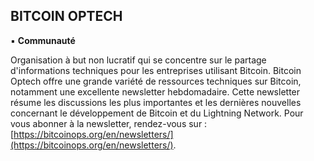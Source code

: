 ## BITCOIN OPTECH
▪ **Communauté**

Organisation à but non lucratif qui se concentre sur le partage d'informations techniques pour les entreprises utilisant Bitcoin. Bitcoin Optech offre une grande variété de ressources techniques sur Bitcoin, notamment une excellente newsletter hebdomadaire. Cette newsletter résume les discussions les plus importantes et les dernières nouvelles concernant le développement de Bitcoin et du Lightning Network. Pour vous abonner à la newsletter, rendez-vous sur : [https://bitcoinops.org/en/newsletters/](https://bitcoinops.org/en/newsletters/).

